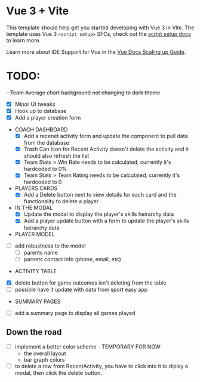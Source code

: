 # Vue 3 + Vite

This template should help get you started developing with Vue 3 in Vite. The template uses Vue 3 `<script setup>` SFCs, check out the [script setup docs](https://v3.vuejs.org/api/sfc-script-setup.html#sfc-script-setup) to learn more.

Learn more about IDE Support for Vue in the [Vue Docs Scaling up Guide](https://vuejs.org/guide/scaling-up/tooling.html#ide-support).

# TODO:

~~- Team Average chart background not changing to dark theme~~

- [x] Minor UI tweaks
- [x] Hook up to database
- [x] Add a player creation form
- COACH DASHBOARD
  - [x] Add a recenet activity form and update the component to pull data from the database
  - [x] Trash Can Icon for Recent Activity doesn't delete the activity and it should also refresh the list
  - [x] Team Stats > Win Rate needs to be calculated, currently it's hardcoded to 0%
  - [x] Team Stats > Team Rating needs to be calculated, currently it's hardcoded to 0
- PLAYERS CARDS
  - [x] Add a Delete button next to view details for each card and the functionality to delete a player
- IN THE MODAL
  - [x] Update the modal to display the player's skills heirarchy data
  - [x] Add a player update button with a form to update the player's skills heirarchy data
- PLAYER MODEL
- [ ] add robustness to the model
  - [ ] parents name
  - [ ] parnets contact info (phone, email, etc)
- ACTIVITY TABLE
- [x] delete button for game outcomes isn't deleting from the table
- [ ] possible have it update with data from sport easy app
- SUMMARY PAGES
- [ ] add a summary page to display all games played

## Down the road
- [ ] implement a better color scheme - TEMPORARY FOR NOW
  - the overall layout 
  - bar graph colors
- [ ] to delete a row from RecentActivity, you have to click into it to diplay a modal, then click the delete button.